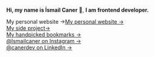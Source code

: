**Hi, my name is İsmail Caner** 👋,
**I am frontend developer.**


My personal website &rarr;[My personal website &rarr;](https://ismailcaner.com)<br />
[My side project&rarr;](https://inspov1.vercel.app/)<br />
[My handpicked bookmarks &rarr;](https://ismailcaner.com/bookmarks)<br />
[@lsmailcaner on Instagram &rarr;](https://www.instagram.com/lsmailcaner/)<br />
[@canerdev on LinkedIn &rarr;](https://www.linkedin.com/in/canerdev/)
